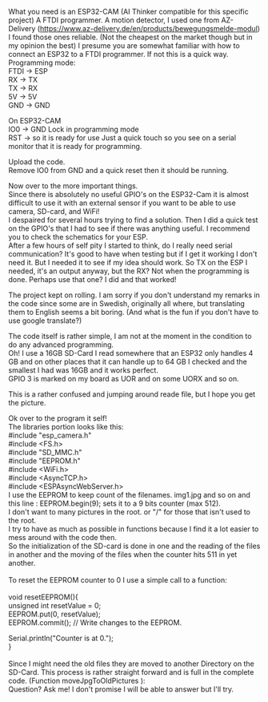 What you need is an ESP32-CAM (AI Thinker compatible for this specific project)
A FTDI programmer.
A motion detector, I used one from AZ-Delivery (https://www.az-delivery.de/en/products/bewegungsmelde-modul)
I found those ones reliable. (Not the cheapest on the market though but in my opinion the best)
I presume you are somewhat familiar with how to connect an ESP32 to a FTDI programmer. If not this is a quick way.
Programming mode:<br>
FTDI -> ESP <br>
RX -> TX<br>
TX -> RX<br>
5V -> 5V<br>
GND -> GND<br>

On ESP32-CAM<br>
IO0 -> GND Lock in programming mode<br>
RST -> so it is ready for use Just a quick touch so you see on a serial monitor that it is ready for programming.<br>

Upload the code.<br>
Remove IO0 from GND and a quick reset then it should be running.<br>

Now over to the more important things.<br>
Since there is absolutely no useful GPIO's on the ESP32-Cam it is almost difficult to use it with an external sensor if you want to be able to use camera, SD-card, and WiFi!<br>
I despaired for several hours trying to find a solution. Then I did a quick test on the GPIO's that I had to see if there was anything useful. I recommend you to check the schematics for your ESP.<br>
After a few hours of self pity I started to think, do I really need serial communication? It's good to have when testing but if I get it working I don't need it. But I needed it to see if my idea should work. So TX on the ESP I needed, it's an output anyway, but the RX? Not when the programming is done. Perhaps use that one? I did and that worked!<br>

The project kept on rolling. I am sorry if you don't understand my remarks in the code since some are in Swedish, originally all where, but translating them to English seems a bit boring. (And what is the fun if you don't have to use google translate?)<br>

The code itself is rather simple, I am not at the moment in the condition to do any advanced programming.<br>
Oh! I use a 16GB SD-Card I read somewhere that an ESP32 only handles 4 GB and on other places that it can handle up to 64 GB I checked and the smallest I had was 16GB and it works perfect.<br>
GPIO 3 is marked on my board as UOR and on some UORX and so on.<br>

This is a rather confused and jumping around reade file, but I hope you get the picture.<br>

Ok over to the program it self!<br>
The libraries portion looks like this:<br>
#include "esp_camera.h"<br>
#include <FS.h><br>
#include "SD_MMC.h"<br>
#include "EEPROM.h"<br>
#include <WiFi.h><br>
#include <AsyncTCP.h><br>
#include <ESPAsyncWebServer.h><br>
I use the EEPROM to keep count of the filenames. img1.jpg and so on and this line : EEPROM.begin(9); sets it to a 9 bits counter (max 512).<br>
I don't want to many pictures in the root. or "/" for those that isn't used to the root.<br>
I try to have as much as possible in functions because I find it a lot easier to mess around with the code then. <br>
So the initialization of the SD-card is done in one and the reading of the files in another and the moving of the files when the counter hits 511 in yet another.<br>
<br>
To reset the EEPROM counter to 0 I use a simple call to a function:<br><br>
void resetEEPROM(){<br>
unsigned int resetValue = 0;<br>
EEPROM.put(0, resetValue);<br>
EEPROM.commit(); // Write changes to the EEPROM.<br>

Serial.println("Counter is at 0.");<br>
}<br><br>
Since I might need the old files they are moved to another Directory on the SD-Card. This process is rather straight forward and is full in the complete code. (Function moveJpgToOldPictures ):<br>
Question? Ask me! I don't promise I will be able to answer but I'll try.
